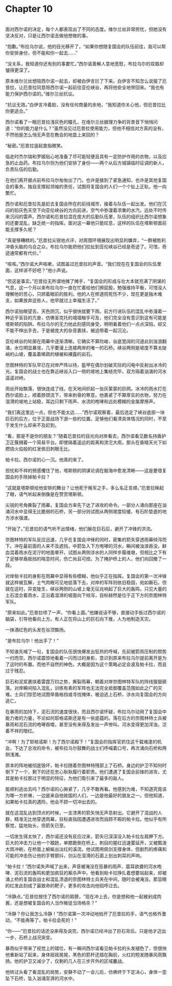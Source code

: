 # Chapter 10

<br>
面对西尔诺的决定，每个人都表现出了不同的态度。维尔兰丝非常担忧，但她没有坚决反对，只是让西尔诺去做他想做的事。

“抱歉。”布拉乌尔说，他的目光移开了，“如果你想随复国会的队伍前往，我可以帮你安排身份，但不能和你一起去……”

“没关系，我知道你还有别的事要忙。”西尔诺善解人意地宽慰，布拉乌尔的双眉却皱得更深了。

原本维尔兰丝想陪西尔诺一起去，却被白伊言拦了下来。白伊言不知怎么说服了厄昔拉，让厄昔拉同意陪西尔诺一起前往亚伦峡谷，再将他安全地带回来。“我也有能力保护西尔诺的。”维尔兰丝抗议。

“抗议无效。”白伊言冷着脸，没有任何商量的余地，“我知道你关心他，但厄昔拉比你更适合。”

西尔诺看了一眼厄昔拉浅灰色的瞳孔，在维尔兰丝据理力争的背景音下悄悄问道：“你的能力是什么？”虽然没见过厄昔拉使用能力，但他不相信对方真的没有，不然他是怎么悄无声息在教会的地盘上来回的？

“秘密。”厄昔拉竖起食指微笑。

临走时杰尔瑞和罗姬贴心地准备了尽可能轻便且具有一定防护作用的衣物，以及应急的止血药。布拉乌尔则为他们安排了身份——两个从后方城镇临时征调的新人，负责队伍的后勤。

在他们离开据点前布拉乌尔匆匆出了门，也许是接到了紧急通知，也许是其他复国会的事务。独自支撑起领袖的责任，试图将复国会的人们一个个扯上正轨，他一向繁忙。

西尔诺和厄昔拉先是赶去复国会所在的前线城市，接着与队伍一起出发。他们在沉闷的铅灰色天空下向亚伦峡谷的方向前进，空气中弥漫着浓重的水汽，远处不时传来沉闷的雷声。西尔诺和厄昔拉混在庞大的后勤队伍里，队伍的组织比西尔诺想象的还要混乱，缺乏统一的指挥。面对这一幕他只能叹息，这样的队伍在塔斯顿面前能支撑多久呢？

“真是够糟糕的。”厄昔拉尖锐地点评，对周围环境展现出明显的嫌弃，“一群被胜利冲昏头脑的乌合之众，布拉乌尔能把他们拉扯到亚伦峡谷已经是奇迹了。可惜，奇迹通常都有代价。”

“咳咳。”西尔诺大声咳嗽，试图盖过厄昔拉的声音。“我们现在在复国会的队伍里面，这样讲不好吧？”他小声说。

“但这是事实。”厄昔拉无所谓地摊了摊手，“复国会的形成与壮大本就充满了阴谋的气息，这一个月以来布拉乌尔一直在忙着给他们擦屁股，勉强维持平衡，可惜没人理解他的苦心，只顾着眼前的胜利。他的人在修道院死伤不少，现在更是独木难支，如果放弃这些人，他早就过上幸福生活了。”

西尔诺抬眼望去，天色阴沉，似乎很快就要下雨。前方行进队伍的混乱中弥漫着一种近乎盲目的亢奋，仿佛圣克托的城墙触手可及，他们完全没有意识到这有可能是塔斯顿的陷阱。布拉乌尔的无力他此刻感同身受，明明看着他们一点点深陷，却又不能不伸出手去，于是被庞大的杂音裹挟，被迫带着一起沉沦。

亚伦峡谷的轮廓在雨幕中逐渐清晰。它确实不算险峻，谷底宽阔的河道此刻浊浪翻涌，水位明显暴涨，几乎要漫上连接两岸的唯一的石桥。峡谷两侧是坡度不算太陡峭的山坡，覆盖着稀疏的植被和裸露的岩石。

奈图林特的军队早已在对岸严阵以待，盔甲在偶尔划破天际的闪电中反射出冰冷的光。复国会的战士也在靠近峡谷入口一侧的坡地上集结完毕，双方隔着汹涌的河水遥遥对峙。

雨丝开始飘落，很快连成了线，在天地间织起一张灰蒙蒙的巨网。冰冷的雨水打在西尔诺脸上，顺着脖颈流下，带来刺骨的寒意。他裹紧了不算厚实的衣物，努力在湿滑的坡地上站稳，耳边只剩下雨声、水流的咆哮和远处模糊的金属摩擦声。

“我们离这里远一点，但也不能太远……”西尔诺观察着，最后选定了峡谷底部一块巨石的后方，位于正面战场下游一些的位置。足够他们看清具体情况的同时，不至于发生什么却来不及赶到。

“看，那是不是你的朋友？”随着厄昔拉的目光向对岸看去，西尔诺看见数名持盾护卫正簇拥着一个简易平台。即使隔着遥远的距离和滂沱大雨，那头在昏暗天光下如燃烧火焰般的红发依旧刺眼无比。

帕卡拉。西尔诺的心一沉。他真的来了。

担忧和不祥的预感攫住了他，塔斯顿的阴谋论调在脑海中愈发清晰——这是要借复国会的手除掉帕卡拉？

“这就是塔斯顿给他安排的舞台？让他死于叛军之手，多么名正言顺。”厄昔拉眯起了眼，语气听起来倒像是在赞赏塔斯顿。

尖锐的号角撕裂了雨幕，复国会方率先下达了进攻的命令。一部分人涌向那座在汹涌河水中显得无比脆弱的石桥，另一部分则试图从两侧坡度较缓、有石阶垫底的地方涉水强渡。

“开始了。”厄昔拉的语气听不出情绪，他们躲在巨石后，避开了冲锋的洪流。

奈图林特的军队反应迅速，几乎在复国会冲锋的同时，密集的箭矢穿透雨幕倾泻而下。冲在最前面的人来不及遮挡，中箭坠入下方咆哮的河水，瞬间被浊浪吞没，鲜血混着雨水在泥泞的地面晕开。试图从两侧涉水的人同样步履维艰，但相比之下有了足够举盾抵挡的喘息时间，伤亡尚且可控。为了掩护桥上的人，他们向回撤了一段。

对岸帕卡拉的身影在雨幕中显得有些模糊，他似乎正在指挥。复国会的第一次冲锋就这样被瓦解，士气肉眼可见地低落下去，对岸的军阵则依旧稳固，宛如磐石。但就在这时，异变陡生，峡谷两侧的山坡上毫无征兆响起了巨大的轰鸣，只见大量的土石混合着雨水，正沿着湿滑的坡面向下倾泻，目标赫然是位于正下方的奈图林特军队。

“原来如此。”厄昔拉啧了一声，“你看上面。”他嫌说话不够，直接动手扳过西尔诺的脑袋，引导他看向上方。有人正在将山上的巨石向下推，人为地制造天灾。

一抹酒红色的头发在谷顶飘扬。

“是布拉乌尔！他出手了！”

不知谁先喊了一句，复国会的队伍很快爆发出狂热的呼喊，先前被箭雨压制的颓势一扫而空。西尔诺震惊地看着一闪而过的身影，意识到原来布拉乌尔提前离开是为了这时的布置。而他不自然的神色，大概是因为这个策略必定会波及帕卡拉，而且过于残忍。

巨石和泥浆裹挟着雷霆万钧之势，撕裂雨幕，朝着对岸奈图林特军队的阵线狠狠砸落。对岸瞬间陷入混乱，训练有素的军阵也无法完全抵御覆盖范围如此之广的灾难。士兵们惊恐地试图举盾格挡或寻找掩体，被迫逃上石桥，涉水向复国会的方向逃亡。

在暴雨的加持下，泥石流的速度很快，而且西尔诺怀疑，布拉乌尔动用了复国会中能力者的力量，不论如何耶格诺斯还是有一些底蕴的。落在后方的奈图林特士兵被暴雨和泥石流的咆哮吞噬，甚至没有来得及发出一声惨叫。河水变得更加浑浊，泛着不祥的暗红。

“冲啊！为了耶格诺斯！为了西尔诺殿下！”复国会的指挥官抓住这千载难逢的机会，下达了总攻的命令，被布拉乌尔鼓舞的战士们呼喊着口号，再次涌向石桥和两侧浅滩。

原本的阵地被彻底毁坏，帕卡拉随着奈图林特残部上了石桥。身边的护卫不知何时倒下了一个，剩下的还在忠心耿耿履行着职责。他们遭遇了复国会前锋的进攻，尤其是帕卡拉那过于明显的特征，为他们吸引来了最多的敌人。

能顺利逃出去吗？西尔诺的心揪紧了，几乎不敢再看。他感到为难，不知道究竟该为哪一方祈祷，一边是来自他故国的人们，一边是他最好的朋友之一。但他知道，如果帕卡拉真的遇险，他会不顾一切冲出去的。

就在这混乱达到顶点的时候，一支漆黑的箭矢悄无声息射出。它避开了混战的人群，精准无比地穿透雨幕，目标直指因遭遇进攻而自顾不暇的帕卡拉。他似乎有所察觉，猛地抬头，但箭矢已至。

一切发生得太快了，西尔诺还没有反应过来，箭矢已深深没入帕卡拉左肩胛下方。巨大的冲击力让他一个踉跄，单膝跪倒在桥上，刺目的猩红迅速蔓延开，又被瓢泼大雨冲刷，在桥面上蜿蜒出淡红的溪流。他试图用佩剑支撑身体，但剧烈的疼痛和可能的冲击伤让他的手臂颤抖，剑尖在湿滑的石面上划出刺耳的声响。

“帕卡拉！”西尔诺失声喊了出来，声音被淹没在狂暴的雨声、震耳欲聋的河水咆哮、泥石流的轰鸣和更加疯狂的厮杀声中。他看到帕卡拉挣扎着想要站起来，却被涌上桥的复国会战士和混乱溃退的奈图林特士兵夹在中间，随时会被淹没。那显眼的红发此刻成了最致命的靶子，更多的攻击向他招呼过去。

“冷静点。”厄昔拉按住了西尔诺的肩膀，“现在冲上去，你是想和他一起被剁成肉酱，还是想被复国会的人当作叛徒当场格杀？”

“冷静？你让我怎么冷静！”西尔诺第一次冲动地拍开了厄昔拉的手，语气也格外激动，“不能再等了，帕卡拉会死的！”

“你——”厄昔拉的话还没来得及说完，西尔诺已经冲出了巨石背后。只是他才迈出一步，石桥上战况突变。

暴雨似乎带来了视觉上的错位，有一瞬间西尔诺看见帕卡拉的头发褪色了，但很快他重新站了起来，身体摇摇晃晃，黑色的箭杆还插在胸前，火红的短发随暴风雨飘扬。他的护卫又减少了，仅剩的几人在三步开外的区域鏖战。

他转过头看了看混乱的局势，安静不动了一会儿后，仿佛终于下定决心，身体一歪坠下石桥，坠入汹涌澎湃的河水中。
